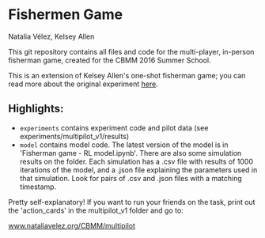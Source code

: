 # Fishermen Game
Natalia Vélez, Kelsey Allen

This git repository contains all files and code for the multi-player, in-person fisherman game, created for the CBMM 2016 Summer School. 

This is an extension of Kelsey Allen's one-shot fisherman game; you can read more about the original experiment [here](http://www.academia.edu/download/38238919/Go_fishing_Responsibility_judgments_when_cooperation_breaks_down__Allen_et_al.__2015.pdf).

## Highlights:

* `experiments` contains experiment code and pilot data (see experiments/multipilot_v1/results)
* `model` contains model code. The latest version of the model is in 'Fisherman game - RL model.ipynb'. There are also some simulation results on the folder. Each simulation has a .csv file with results of 1000 iterations of the model, and a .json file explaining the parameters used in that simulation. Look for pairs of .csv and .json files with a matching timestamp.

Pretty self-explanatory! If you want to run your friends on the task, print out the 'action_cards' in the multipilot_v1 folder and go to:

www.nataliavelez.org/CBMM/multipilot
